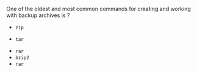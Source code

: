  One of the oldest and most common commands for creating and working with backup archives is ? 
 
 * `zip`
 + `tar`
 * `rar`
 * `bzip2`
 * `rar`
 

